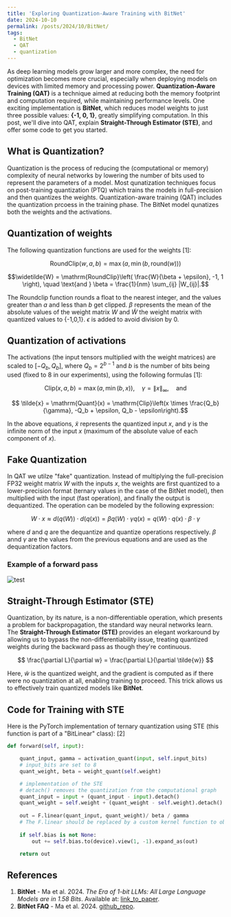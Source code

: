 ```yaml
---
title: 'Exploring Quantization-Aware Training with BitNet'
date: 2024-10-10
permalink: /posts/2024/10/BitNet/
tags:
  - BitNet
  - QAT
  - quantization
---
```



As deep learning models grow larger and more complex, the need for optimization becomes more crucial, especially when deploying models on devices with limited memory and processing power. **Quantization-Aware Training (QAT)** is a technique aimed at reducing both the memory footprint and computation required, while maintaining performance levels. One exciting implementation is **BitNet**, which reduces model weights to just three possible values: **{-1, 0, 1}**, greatly simplifying computation. In this post, we'll dive into QAT, explain **Straight-Through Estimator (STE)**, and offer some code to get you started.


## What is Quantization?

Quantization is the process of reducing the (computational or memory) complexity of neural
networks by lowering the number of bits used to represent the parameters of a model. Most qunatization techniques focus on post-training quantization (PTQ) which trains the models in full-precision and then quantizes the weights. Quantization-aware training (QAT) includes the quantization prcoess in the training phase. The BitNet model qunatizes both the weights and the activations.

## Quantization of weights 

The following quantization functions are used for the weights \[1\]:

$$\mathrm{RoundClip}(w, a, b) = \max(a, \min(b, \text{round}(w)))$$

$$\widetilde{W} = \mathrm{RoundClip}\left( \frac{W}{\beta + \epsilon}, -1, 1 \right), \quad \text{and } \beta = \frac{1}{nm} \sum_{ij} |W_{ij}|.$$

The Roundclip function rounds a float to the nearest integer, and the values greater than $a$ and less than $b$ get clipped. $\beta$ represents the mean of the absolute values of the weight matrix $W$ and $\widetilde{W}$ the weight matrix with quantized values to \{-1,0,1\}. $\epsilon$ is added to avoid division by 0.

## Quantization of activations 

The activations (the input tensors multiplied with the weight matrices) are scaled to $[-Q_b, Q_b]$, where $Q_b = 2^{b-1}$ and $b$ is the number of bits being used (fixed to 8 in our experiments), using the following formulas \[1\]:

$$  \text{Clip}(x, a, b) = \max(a, \min(b, x)), \quad \gamma = \|x\|_\infty, \quad \text{and}$$

$$    \tilde{x} = \mathrm{Quant}(x) = \mathrm{Clip}\left(x \times \frac{Q_b}{\gamma}, -Q_b + \epsilon, Q_b - \epsilon\right).$$

In the above equations, $\tilde{x}$ represents the quantized input $x$, and $\gamma$ is the infinite norm of the input $x$ (maximum of the absolute value of each component of $x$).

## Fake Quantization

In QAT we utilze "fake" quantization. Instead of multiplying the full-precision FP32 weight matrix $W$ with the inputs $x$, the weights are first quantized to a lower-precision format (ternary values in the case of the BitNet model), then multiplied with the input (fast operation), and finally the output is dequantized. The operation can be modeled by the following expression:

$$W \cdot x \approx d(q(W)) \cdot d(q(x)) = \beta q(W) \cdot \gamma q(x) = q(W) \cdot q(x) \cdot \beta \cdot \gamma$$

where $d$ and $q$ are the dequantize and quantize operations respectively. $\beta$ annd $\gamma$ are the values from the previous equations and are used as the dequantization factors.

### Example of a forward pass 

![test](../../../../images/matmul.png "Example of a forward pass using BitNet")

## Straight-Through Estimator (STE)

Quantization, by its nature, is a non-differentiable operation, which presents a problem for backpropagation, the standard way neural networks learn. The **Straight-Through Estimator (STE)** provides an elegant workaround by allowing us to bypass the non-differentiability issue, treating quantized weights during the backward pass as though they're continuous.

$$
\frac{\partial L}{\partial w} = \frac{\partial L}{\partial \tilde{w}}
$$

Here, $\tilde{w}$ is the quantized weight, and the gradient is computed as if there were no quantization at all, enabling training to proceed. This trick allows us to effectively train quantized models like **BitNet**.

## Code for Training with STE

Here is the PyTorch implementation of ternary quantization using STE (this function is part of a "BitLinear" class): \[2\]

```python
def forward(self, input):

    quant_input, gamma = activation_quant(input, self.input_bits) 
    # input_bits are set to 8
    quant_weight, beta = weight_quant(self.weight)

    # implementation of the STE
    # detach() removes the quantization from the computational graph
    quant_input = input + (quant_input - input).detach()
    quant_weight = self.weight + (quant_weight - self.weight).detach()
    
    out = F.linear(quant_input, quant_weight)/ beta / gamma
    # The F.linear should be replaced by a custom kernel function to observe the improvements
    
    if self.bias is not None:
        out += self.bias.to(device).view(1, -1).expand_as(out)

    return out

```


## References

1. **BitNet** - Ma et al. 2024. *The Era of 1-bit LLMs: All Large Language Models are in 1.58 Bits*. Available at: [link_to_paper](https://arxiv.org/pdf/2402.17764).
2. **BitNet FAQ** - Ma et al. 2024. [github_repo](https://github.com/microsoft/unilm/blob/master/bitnet/The-Era-of-1-bit-LLMs__Training_Tips_Code_FAQ.pdf).